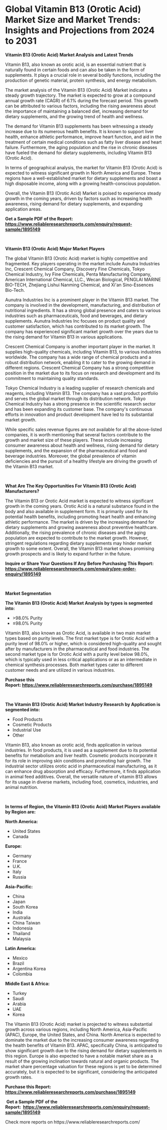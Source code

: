 <p><h1>Global Vitamin B13 (Orotic Acid) Market Size and Market Trends: Insights and Projections from 2024 to 2031</h1></p><p><strong>Vitamin B13 (Orotic Acid) Market Analysis and Latest Trends</strong></p>
<p><p>Vitamin B13, also known as orotic acid, is an essential nutrient that is naturally found in certain foods and can also be taken in the form of supplements. It plays a crucial role in several bodily functions, including the production of genetic material, protein synthesis, and energy metabolism.</p><p>The market analysis of the Vitamin B13 (Orotic Acid) Market indicates a steady growth trajectory. The market is expected to grow at a compound annual growth rate (CAGR) of 6.1% during the forecast period. This growth can be attributed to various factors, including the rising awareness about the importance of maintaining a balanced diet, increasing demand for dietary supplements, and the growing trend of health and wellness.</p><p>The demand for Vitamin B13 supplements has been witnessing a steady increase due to its numerous health benefits. It is known to support liver health, enhance athletic performance, improve heart function, and aid in the treatment of certain medical conditions such as fatty liver disease and heart failure. Furthermore, the aging population and the rise in chronic diseases have fueled the demand for dietary supplements, including Vitamin B13 (Orotic Acid).</p><p>In terms of geographical analysis, the market for Vitamin B13 (Orotic Acid) is expected to witness significant growth in North America and Europe. These regions have a well-established market for dietary supplements and boast a high disposable income, along with a growing health-conscious population.</p><p>Overall, the Vitamin B13 (Orotic Acid) Market is poised to experience steady growth in the coming years, driven by factors such as increasing health awareness, rising demand for dietary supplements, and expanding application areas.</p></p>
<p><strong>Get a Sample PDF of the Report:&nbsp; <a href="https://www.reliableresearchreports.com/enquiry/request-sample/1895149">https://www.reliableresearchreports.com/enquiry/request-sample/1895149</a></strong></p>
<p>&nbsp;</p>
<p><strong>Vitamin B13 (Orotic Acid) Major Market Players</strong></p>
<p><p>The global Vitamin B13 (Orotic Acid) market is highly competitive and fragmented. Key players operating in the market include Aunutra Industries Inc, Crescent Chemical Company, Discovery Fine Chemicals, Tokyo Chemical Industry, Ivy Fine Chemicals, Penta Manufacturing Company, American International Chemical, LLC., Wecan Biological, PENGLAI MARINE BIO-TECH, Zhejiang Lishui Nanming Chemical, and Xi'an Sino-Essences Bio-Tech. </p><p>Aunutra Industries Inc is a prominent player in the Vitamin B13 market. The company is involved in the development, manufacturing, and distribution of nutritional ingredients. It has a strong global presence and caters to various industries such as pharmaceuticals, food and beverages, and dietary supplements. Aunutra Industries Inc focuses on product quality and customer satisfaction, which has contributed to its market growth. The company has experienced significant market growth over the years due to the rising demand for Vitamin B13 in various applications.</p><p>Crescent Chemical Company is another important player in the market. It supplies high-quality chemicals, including Vitamin B13, to various industries worldwide. The company has a wide range of chemical products and a robust distribution network, enabling it to cater to the growing demand in different regions. Crescent Chemical Company has a strong competitive position in the market due to its focus on research and development and its commitment to maintaining quality standards.</p><p>Tokyo Chemical Industry is a leading supplier of research chemicals and reagents, including Vitamin B13. The company has a vast product portfolio and serves the global market through its distribution network. Tokyo Chemical Industry has a strong presence in the scientific research sector and has been expanding its customer base. The company's continuous efforts in innovation and product development have led to its substantial market growth.</p><p>While specific sales revenue figures are not available for all the above-listed companies, it is worth mentioning that several factors contribute to the growth and market size of these players. These include increasing consumer awareness about health and wellness, rising demand for dietary supplements, and the expansion of the pharmaceutical and food and beverage industries. Moreover, the global prevalence of vitamin deficiencies and the pursuit of a healthy lifestyle are driving the growth of the Vitamin B13 market.</p></p>
<p>&nbsp;</p>
<p><strong>What Are The Key Opportunities For Vitamin B13 (Orotic Acid) Manufacturers?</strong></p>
<p><p>The Vitamin B13 or Orotic Acid market is expected to witness significant growth in the coming years. Orotic Acid is a natural substance found in the body and also available in supplement form. It is primarily used for its potential health benefits, including promoting heart health and enhancing athletic performance. The market is driven by the increasing demand for dietary supplements and growing awareness about preventive healthcare. Additionally, the rising prevalence of chronic diseases and the aging population are expected to contribute to the market growth. However, stringent regulations regarding dietary supplements may hinder market growth to some extent. Overall, the Vitamin B13 market shows promising growth prospects and is likely to expand further in the future.</p></p>
<p><strong>Inquire or Share Your Questions If Any Before Purchasing This Report: <a href="https://www.reliableresearchreports.com/enquiry/pre-order-enquiry/1895149">https://www.reliableresearchreports.com/enquiry/pre-order-enquiry/1895149</a></strong></p>
<p>&nbsp;</p>
<p><strong>Market Segmentation</strong></p>
<p><strong>The Vitamin B13 (Orotic Acid) Market Analysis by types is segmented into:</strong></p>
<p><ul><li>>98.0% Purity</li><li>≤98.0% Purity</li></ul></p>
<p><p>Vitamin B13, also known as Orotic Acid, is available in two main market types based on purity levels. The first market type is for Orotic Acid with a purity level of 98.0% or higher, which is considered high-quality and sought after by manufacturers in the pharmaceutical and food industries. The second market type is for Orotic Acid with a purity level below 98.0%, which is typically used in less critical applications or as an intermediate in chemical synthesis processes. Both market types cater to different customer needs and are utilized in various industries.</p></p>
<p><strong>Purchase this Report:&nbsp;<a href="https://www.reliableresearchreports.com/purchase/1895149">https://www.reliableresearchreports.com/purchase/1895149</a></strong></p>
<p>&nbsp;</p>
<p><strong>The Vitamin B13 (Orotic Acid) Market Industry Research by Application is segmented into:</strong></p>
<p><ul><li>Food Products</li><li>Cosmetic Products</li><li>Industrial Use</li><li>Other</li></ul></p>
<p><p>Vitamin B13, also known as orotic acid, finds application in various industries. In food products, it is used as a supplement due to its potential benefits for metabolism and liver health. Cosmetic products incorporate it for its role in improving skin conditions and promoting hair growth. The industrial sector utilizes orotic acid in pharmaceutical manufacturing, as it can enhance drug absorption and efficacy. Furthermore, it finds application in animal feed additives. Overall, the versatile nature of vitamin B13 allows for its usage in diverse markets, including food, cosmetics, industries, and animal nutrition.</p></p>
<p>&nbsp;</p>
<p><strong>In terms of Region, the Vitamin B13 (Orotic Acid) Market Players available by Region are:</strong></p>
<p>
    <p> <strong> North America: </strong>
        <ul>
            <li>United States</li>
            <li>Canada</li>
        </ul>
        </p> 
    <p> <strong> Europe: </strong>
        <ul>
            <li>Germany</li>
            <li>France</li>
            <li>U.K.</li>
            <li>Italy</li>
            <li>Russia</li>
        </ul>
        </p> 
    <p> <strong> Asia-Pacific: </strong>
        <ul>
            <li>China</li>
            <li>Japan</li>
            <li>South Korea</li>
            <li>India</li>
            <li>Australia</li>
            <li>China Taiwan</li>
            <li>Indonesia</li>
            <li>Thailand</li>
            <li>Malaysia</li>
        </ul>
        </p> 
    <p> <strong> Latin America: </strong>
        <ul>
            <li>Mexico</li>
            <li>Brazil</li>
            <li>Argentina Korea</li>
            <li>Colombia</li>
        </ul>
        </p> 
    <p> <strong> Middle East & Africa: </strong>
        <ul>
            <li>Turkey</li>
            <li>Saudi</li>
            <li>Arabia</li>
            <li>UAE</li>
            <li>Korea</li>
        </ul>
    </p>
    </p>
<p><p>The Vitamin B13 (Orotic Acid) market is projected to witness substantial growth across various regions, including North America, Asia-Pacific (APAC), Europe, the United States, and China. North America is expected to dominate the market due to the increasing consumer awareness regarding the health benefits of Vitamin B13. APAC, specifically China, is anticipated to show significant growth due to the rising demand for dietary supplements in this region. Europe is also expected to have a notable market share as a result of the growing inclination towards natural and organic products. The market share percentage valuation for these regions is yet to be determined accurately, but it is expected to be significant, considering the anticipated growth rates.</p></p>
<p><strong>Purchase this Report: <a href="https://www.reliableresearchreports.com/purchase/1895149">https://www.reliableresearchreports.com/purchase/1895149</a></strong></p>
<p>&nbsp;<strong>Get a Sample PDF of the Report:&nbsp;&nbsp;<a href="https://www.reliableresearchreports.com/enquiry/request-sample/1895149">https://www.reliableresearchreports.com/enquiry/request-sample/1895149</a></strong></p>
<p><strong></strong></p>
<p>Check more reports on https://www.reliableresearchreports.com/</p>